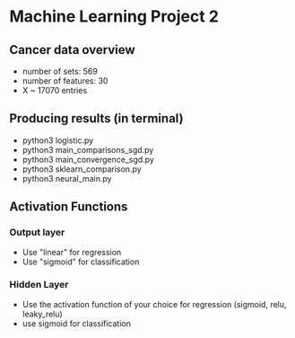 # Machine Learning Project 2


## Cancer data overview
- number of sets: 569
- number of features: 30
- X ~ 17070 entries

## Producing results (in terminal)
- python3 logistic.py
- python3 main_comparisons_sgd.py
- python3 main_convergence_sgd.py
- python3 sklearn_comparison.py
- python3 neural_main.py

## Activation Functions

### Output layer
- Use "linear" for regression
- Use "sigmoid" for classification

### Hidden Layer
- Use the activation function of your choice for regression (sigmoid, relu, leaky_relu)
- use sigmoid for classification
